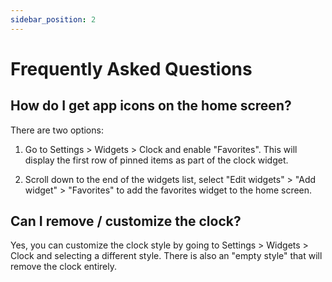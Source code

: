 ```yaml
---
sidebar_position: 2
---
```


# Frequently Asked Questions

## How do I get app icons on the home screen?

There are two options: 

1. Go to Settings > Widgets > Clock and enable "Favorites". This will display the first row of pinned items
as part of the clock widget.

2. Scroll down to the end of the widgets list, select "Edit widgets" > "Add widget" > "Favorites" to add
the favorites widget to the home screen.

## Can I remove / customize the clock?

Yes, you can customize the clock style by going to Settings > Widgets > Clock and selecting a different
style. There is also an "empty style" that will remove the clock entirely.